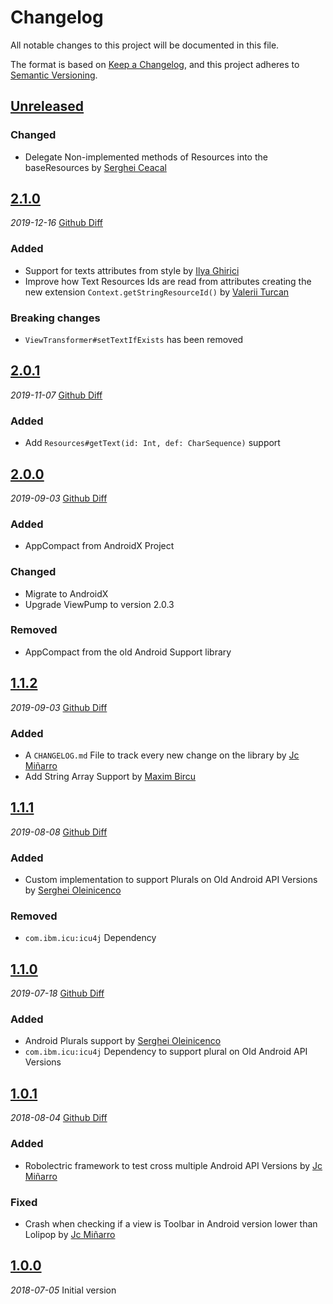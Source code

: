 # Changelog
All notable changes to this project will be documented in this file.

The format is based on [Keep a Changelog](https://keepachangelog.com/en/1.0.0/),
and this project adheres to [Semantic Versioning](https://semver.org/spec/v2.0.0.html).

## [Unreleased]
### Changed
- Delegate Non-implemented methods of Resources into the baseResources by [Serghei Ceacal](https://github.com/antercepter)

## [2.1.0]
_2019-12-16_ [Github Diff](https://github.com/jcminarro/Philology/compare/v-2.0.1...v-2.1.0)
### Added
- Support for texts attributes from style by [Ilya Ghirici](https://github.com/Ilya-Gh)
- Improve how Text Resources Ids are read from attributes creating the new extension `Context.getStringResourceId()` by [Valerii Turcan](https://github.com/ffelini)

### Breaking changes
- `ViewTransformer#setTextIfExists` has been removed

## [2.0.1]
_2019-11-07_ [Github Diff](https://github.com/jcminarro/Philology/compare/v-2.0.0...v-2.0.1)
### Added
- Add `Resources#getText(id: Int, def: CharSequence)` support

## [2.0.0]
_2019-09-03_ [Github Diff](https://github.com/jcminarro/Philology/compare/v-1.1.2...v-2.0.0)
### Added
- AppCompact from AndroidX Project

### Changed
- Migrate to AndroidX
- Upgrade ViewPump to version 2.0.3

### Removed
- AppCompact from the old Android Support library

## [1.1.2]
_2019-09-03_ [Github Diff](https://github.com/jcminarro/Philology/compare/v-1.1.1...v-1.1.2)

### Added
- A `CHANGELOG.md` File to track every new change on the library by [Jc Miñarro](https://github.com/jcminarro)
- Add String Array Support by [Maxim Bircu](https://github.com/mbircu-ellation)

## [1.1.1]
_2019-08-08_ [Github Diff](https://github.com/jcminarro/Philology/compare/v-1.1.0...v-1.1.1)

### Added
- Custom implementation to support Plurals on Old Android API Versions by [Serghei Oleinicenco](https://github.com/pr0t3us)

### Removed
- `com.ibm.icu:icu4j` Dependency

## [1.1.0]
_2019-07-18_ [Github Diff](https://github.com/jcminarro/Philology/compare/v-1.0.1...v-1.1.0)

### Added
- Android Plurals support by [Serghei Oleinicenco](https://github.com/pr0t3us)
- `com.ibm.icu:icu4j` Dependency to support plural on Old Android API Versions

## [1.0.1]
_2018-08-04_ [Github Diff](https://github.com/jcminarro/Philology/compare/v-1.0.0...v-1.0.1)

### Added
- Robolectric framework to test cross multiple Android API Versions by [Jc Miñarro](https://github.com/jcminarro)

### Fixed
- Crash when checking if a view is Toolbar in Android version lower than Lolipop by [Jc Miñarro](https://github.com/jcminarro)

## [1.0.0]
_2018-07-05_ Initial version

[Unreleased]: https://github.com/jcminarro/Philology/compare/v-2.1.0...HEAD
[2.1.0]: https://github.com/jcminarro/Philology/releases/tag/v-2.1.0
[2.0.1]: https://github.com/jcminarro/Philology/releases/tag/v-2.0.1
[2.0.0]: https://github.com/jcminarro/Philology/releases/tag/v-2.0.0
[1.1.2]: https://github.com/jcminarro/Philology/releases/tag/v-1.1.2
[1.1.1]: https://github.com/jcminarro/Philology/releases/tag/v-1.1.1
[1.1.0]: https://github.com/jcminarro/Philology/releases/tag/v-1.1.0
[1.0.1]: https://github.com/jcminarro/Philology/releases/tag/v-1.0.1
[1.0.0]: https://github.com/jcminarro/Philology/releases/tag/v-1.0.0